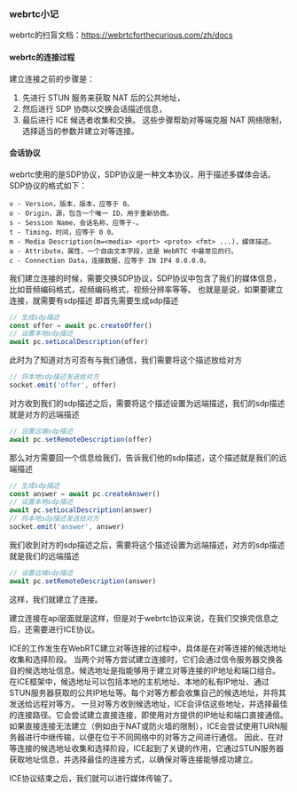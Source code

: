 ### webrtc小记
webrtc的扫盲文档：https://webrtcforthecurious.com/zh/docs

#### webrtc的连接过程
建立连接之前的步骤是：
1. 先进行 STUN 服务来获取 NAT 后的公共地址，
2. 然后进行 SDP 协商以交换会话描述信息，
3. 最后进行 ICE 候选者收集和交换。
这些步骤帮助对等端克服 NAT 网络限制，选择适当的参数并建立对等连接。

#### 会话协议
webrtc使用的是SDP协议，SDP协议是一种文本协议，用于描述多媒体会话。
SDP协议的格式如下：
```text
v - Version，版本，版本，应等于 0。
o - Origin，源，包含一个唯一 ID，用于重新协商。
s - Session Name，会话名称，应等于-。
t - Timing，时间，应等于 0 0。
m - Media Description(m=<media> <port> <proto> <fmt> ...)，媒体描述。
a - Attribute，属性，一个自由文本字段，这是 WebRTC 中最常见的行。
c - Connection Data，连接数据，应等于 IN IP4 0.0.0.0。
```
我们建立连接的时候，需要交换SDP协议，SDP协议中包含了我们的媒体信息，比如音频编码格式，视频编码格式，视频分辨率等等。
也就是是说，如果要建立连接，就需要有sdp描述
即首先需要生成sdp描述
```js
// 生成sdp描述
const offer = await pc.createOffer()
// 设置本地sdp描述
await pc.setLocalDescription(offer)
```
此时为了知道对方可否有与我们通信，我们需要将这个描述放给对方
```js
// 将本地sdp描述发送给对方
socket.emit('offer', offer)
```
对方收到我们的sdp描述之后，需要将这个描述设置为远端描述，我们的sdp描述就是对方的远端描述
```js
// 设置远端sdp描述
await pc.setRemoteDescription(offer)
```
那么对方需要回一个信息给我们，告诉我们他的sdp描述，这个描述就是我们的远端描述
```js
// 生成sdp描述
const answer = await pc.createAnswer()
// 设置本地sdp描述
await pc.setLocalDescription(answer)
// 将本地sdp描述发送给对方
socket.emit('answer', answer)
```
我们收到对方的sdp描述之后，需要将这个描述设置为远端描述，对方的sdp描述就是我们的远端描述
```js
// 设置远端sdp描述
await pc.setRemoteDescription(answer)
```
这样，我们就建立了连接。

建立连接在api层面就是这样，但是对于webrtc协议来说，在我们交换完信息之后，还需要进行ICE协议。

ICE的工作发生在WebRTC建立对等连接的过程中，具体是在对等连接的候选地址收集和选择阶段。
当两个对等方尝试建立连接时，它们会通过信令服务器交换各自的候选地址信息。候选地址是指能够用于建立对等连接的IP地址和端口组合。
在ICE框架中，候选地址可以包括本地的主机地址、本地的私有IP地址、通过STUN服务器获取的公共IP地址等。每个对等方都会收集自己的候选地址，并将其发送给远程对等方。
一旦对等方收到候选地址，ICE会评估这些地址，并选择最佳的连接路径。它会尝试建立直接连接，即使用对方提供的IP地址和端口直接通信。如果直接连接无法建立（例如由于NAT或防火墙的限制），ICE会尝试使用TURN服务器进行中继传输，以便在位于不同网络中的对等方之间进行通信。
因此，在对等连接的候选地址收集和选择阶段，ICE起到了关键的作用，它通过STUN服务器获取地址信息，并选择最佳的连接方式，以确保对等连接能够成功建立。

ICE协议结束之后，我们就可以进行媒体传输了。
